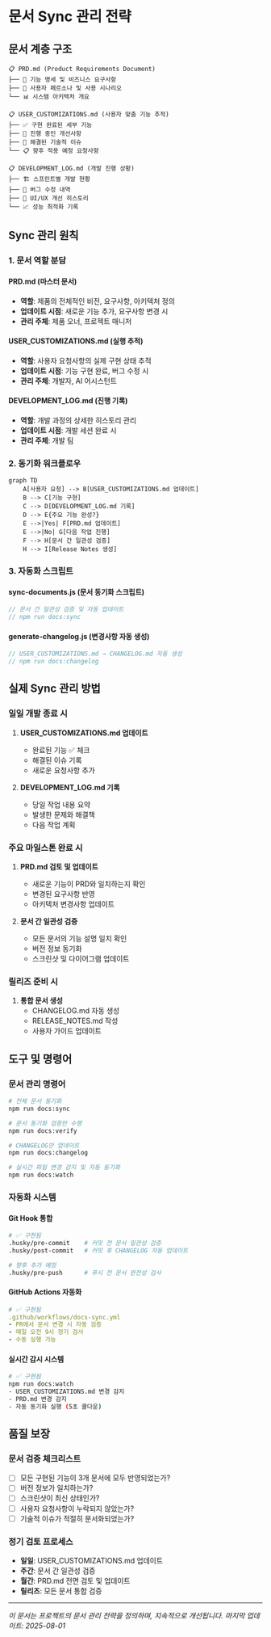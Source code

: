 # 문서 Sync 관리 전략

## 문서 계층 구조

```
📋 PRD.md (Product Requirements Document)
├── 📝 기능 명세 및 비즈니스 요구사항
├── 🎯 사용자 페르소나 및 사용 시나리오
└── 📊 시스템 아키텍처 개요

📋 USER_CUSTOMIZATIONS.md (사용자 맞춤 기능 추적)
├── ✅ 구현 완료된 세부 기능
├── 🔧 진행 중인 개선사항
├── 🚨 해결된 기술적 이슈
└── 📋 향후 적용 예정 요청사항

📋 DEVELOPMENT_LOG.md (개발 진행 상황)
├── 🏗️ 스프린트별 개발 현황
├── 🐛 버그 수정 내역
├── 🎨 UI/UX 개선 히스토리
└── 📈 성능 최적화 기록
```

## Sync 관리 원칙

### 1. 문서 역할 분담

#### PRD.md (마스터 문서)
- **역할**: 제품의 전체적인 비전, 요구사항, 아키텍처 정의
- **업데이트 시점**: 새로운 기능 추가, 요구사항 변경 시
- **관리 주체**: 제품 오너, 프로젝트 매니저

#### USER_CUSTOMIZATIONS.md (실행 추적)
- **역할**: 사용자 요청사항의 실제 구현 상태 추적
- **업데이트 시점**: 기능 구현 완료, 버그 수정 시
- **관리 주체**: 개발자, AI 어시스턴트

#### DEVELOPMENT_LOG.md (진행 기록)
- **역할**: 개발 과정의 상세한 히스토리 관리
- **업데이트 시점**: 개발 세션 완료 시
- **관리 주체**: 개발 팀

### 2. 동기화 워크플로우

```mermaid
graph TD
    A[사용자 요청] --> B[USER_CUSTOMIZATIONS.md 업데이트]
    B --> C[기능 구현]
    C --> D[DEVELOPMENT_LOG.md 기록]
    D --> E{주요 기능 완성?}
    E -->|Yes| F[PRD.md 업데이트]
    E -->|No| G[다음 작업 진행]
    F --> H[문서 간 일관성 검증]
    H --> I[Release Notes 생성]
```

### 3. 자동화 스크립트

#### sync-documents.js (문서 동기화 스크립트)
```javascript
// 문서 간 일관성 검증 및 자동 업데이트
// npm run docs:sync
```

#### generate-changelog.js (변경사항 자동 생성)
```javascript
// USER_CUSTOMIZATIONS.md → CHANGELOG.md 자동 생성
// npm run docs:changelog
```

## 실제 Sync 관리 방법

### 일일 개발 종료 시
1. **USER_CUSTOMIZATIONS.md 업데이트**
   - 완료된 기능 ✅ 체크
   - 해결된 이슈 기록
   - 새로운 요청사항 추가

2. **DEVELOPMENT_LOG.md 기록**
   - 당일 작업 내용 요약
   - 발생한 문제와 해결책
   - 다음 작업 계획

### 주요 마일스톤 완료 시
1. **PRD.md 검토 및 업데이트**
   - 새로운 기능이 PRD와 일치하는지 확인
   - 변경된 요구사항 반영
   - 아키텍처 변경사항 업데이트

2. **문서 간 일관성 검증**
   - 모든 문서의 기능 설명 일치 확인
   - 버전 정보 동기화
   - 스크린샷 및 다이어그램 업데이트

### 릴리즈 준비 시
1. **통합 문서 생성**
   - CHANGELOG.md 자동 생성
   - RELEASE_NOTES.md 작성
   - 사용자 가이드 업데이트

## 도구 및 명령어

### 문서 관리 명령어
```bash
# 전체 문서 동기화
npm run docs:sync

# 문서 동기화 검증만 수행
npm run docs:verify

# CHANGELOG만 업데이트
npm run docs:changelog

# 실시간 파일 변경 감지 및 자동 동기화
npm run docs:watch
```

### 자동화 시스템

#### Git Hook 통합
```bash
# ✅ 구현됨
.husky/pre-commit    # 커밋 전 문서 일관성 검증
.husky/post-commit   # 커밋 후 CHANGELOG 자동 업데이트

# 향후 추가 예정
.husky/pre-push      # 푸시 전 문서 완전성 검사
```

#### GitHub Actions 자동화
```yaml
# ✅ 구현됨
.github/workflows/docs-sync.yml
- PR에서 문서 변경 시 자동 검증
- 매일 오전 9시 정기 검사
- 수동 실행 가능
```

#### 실시간 감시 시스템
```bash
# ✅ 구현됨
npm run docs:watch
- USER_CUSTOMIZATIONS.md 변경 감지
- PRD.md 변경 감지
- 자동 동기화 실행 (5초 쿨다운)
```

## 품질 보장

### 문서 검증 체크리스트
- [ ] 모든 구현된 기능이 3개 문서에 모두 반영되었는가?
- [ ] 버전 정보가 일치하는가?
- [ ] 스크린샷이 최신 상태인가?
- [ ] 사용자 요청사항이 누락되지 않았는가?
- [ ] 기술적 이슈가 적절히 문서화되었는가?

### 정기 검토 프로세스
- **일일**: USER_CUSTOMIZATIONS.md 업데이트
- **주간**: 문서 간 일관성 검증
- **월간**: PRD.md 전면 검토 및 업데이트
- **릴리즈**: 모든 문서 통합 검증

---

*이 문서는 프로젝트의 문서 관리 전략을 정의하며, 지속적으로 개선됩니다.*
*마지막 업데이트: 2025-08-01*
